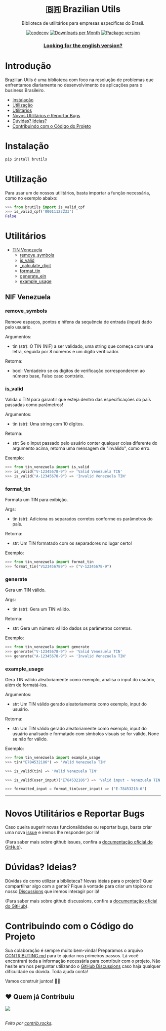 <div align="center">
<h1>🇧🇷 Brazilian Utils</h1>

<p>Biblioteca de utilitários para empresas específicas do Brasil.</p>

[![codecov](https://codecov.io/gh/brazilian-utils/brutils-python/branch/main/graph/badge.svg?token=5KNECS8JYF)](https://codecov.io/gh/brazilian-utils/brutils-python)
[![Downloads per Month](https://shields.io/pypi/dm/brutils)](https://pypistats.org/packages/brutils)
[![Package version](https://shields.io/pypi/v/brutils)](https://pypi.org/project/brutils/)

### [Looking for the english version?](README_EN.md)

</div>

# Introdução

Brazilian Utils é uma biblioteca com foco na resolução de problemas que enfrentamos diariamente no
desenvolvimento de aplicações para o business Brasileiro.

- [Instalação](#instalação)
- [Utilização](#utilização)
- [Utilitários](#utilitários)
- [Novos Utilitários e Reportar Bugs](#novos-utilitários-e-reportar-bugs)
- [Dúvidas? Ideias?](#dúvidas-ideias)
- [Contribuindo com o Código do Projeto](#contribuindo-com-o-código-do-projeto)

# Instalação

```bash
pip install brutils
```

# Utilização

Para usar um de nossos utilitários, basta importar a função necessária, como no exemplo abaixo:

```python
>>> from brutils import is_valid_cpf
>>> is_valid_cpf('00011122233')
False
```

# Utilitários


- [TIN Venezuela](#tin_venezuela)
  - [remove\_symbols](#remove_symbols)
  - [is\_valid](#is_valid)
  - [\_calculate\_digit](#_calculate_digit)
  - [format\_tin](#format_tin)
  - [generate\_ein](#generate_ein)
  - [example\_usage](#example_usage)

## NIF Venezuela

### remove_symbols

Remove espaços, pontos e hifens da sequência de entrada (input) dado pelo usuário.

Argumentos:

- tin (str): O TIN (NIF) a ser validado, uma string que começa com uma letra, seguida por 8 números e um dígito verificador.

Retorna:

- bool: Verdadeiro se os dígitos de verificação corresponderem ao número base,
          Falso caso contrário.


### is_valid

Valida o TIN para garantir que esteja dentro das especificações do país passadas como parâmetros!

Argumentos:

- tin (str): Uma string com 10 dígitos.

Retorna:

- str: Se o input passado pelo usuário conter qualquer coisa diferente do argumento acima, retorna uma mensagem de "inválido", como erro.

Exemplo:

```python
>>> from tin_venezuela import is_valid
>>> is_valid("V-12345678-9") => 'Valid Venezuela TIN'
>>> is_valid("A-12345678-9") => 'Invalid Venezuela TIN'
```


### format_tin

Formata um TIN para exibição.

Args:

- tin (str): Adiciona os separados corretos conforme os parâmetros do país.

Retorna:

- str: Um TIN formatado com os separadores no lugar certo!

Exemplo:

```python
>>> from tin_venezuela import format_tin
>>> format_tin("V123456789") => ("V-12345678-9")
```


### generate

Gera um TIN válido.

Args:

- tin (str): Gera um TIN válido.

Retorna:

- str: Gera um número válido dados os parâmetros corretos.

Exemplo:

```python
>>> from tin_venezuela import generate
>>> generate("V-12345678-9") => 'Valid Venezuela TIN'
>>> generate("A-12345678-9") => 'Invalid Venezuela TIN'
```


### example_usage

Gera TIN válido aleatoriamente como exemplo, analisa o input do usuário, além de formatá-los.

Argumentos:

- str: Um TIN válido gerado aleatoriamente como exemplo, input do usuário.

Retorna:

- str: Um TIN válido gerado aleatoriamente como exemplo, input do usuário analisado e formatado com símbolos visuais se for válido, None se não for válido.

Exemplo:

```python
>>> from tin_venezuela import example_usage
>>> tin("E784532186") => 'Valid Venezuela TIN'

>>> is_valid(tin) => 'Valid Venezuela TIN'

>>> is_valid(user_input)("E784532186") => 'Valid input - Venezuela TIN'

>>> formatted_input = format_tin(user_input) => ("E-78453218-6")
```

---

# Novos Utilitários e Reportar Bugs

Caso queira sugerir novas funcionalidades ou reportar bugs, basta criar
uma nova [issue][github-issues] e iremos lhe responder por lá!

(Para saber mais sobre github issues, confira a [documentação oficial do GitHub][github-issues-doc]).

# Dúvidas? Ideias?

Dúvidas de como utilizar a biblioteca? Novas ideias para o projeto?
Quer compartilhar algo com a gente? Fique à vontade para criar um tópico no nosso
[Discussions][github-discussions] que iremos interagir por lá!

(Para saber mais sobre github discussions, confira a
[documentação oficial do GitHub][github-discussions-doc]).

# Contribuindo com o Código do Projeto

Sua colaboração é sempre muito bem-vinda! Preparamos o arquivo [CONTRIBUTING.md][contributing] para
te ajudar nos primeiros passos. Lá você encontrará toda a informação necessária para contribuir com
o projeto. Não hesite em nos perguntar utilizando o [GitHub Discussions][github-discussions] caso
haja qualquer dificuldade ou dúvida. Toda ajuda conta!

Vamos construir juntos! 🚀🚀

[contributing]: CONTRIBUTING.md
[github-discussions-doc]: https://docs.github.com/pt/discussions
[github-discussions]: https://github.com/brazilian-utils/brutils-python/discussions
[github-issues-doc]: https://docs.github.com/pt/issues/tracking-your-work-with-issues/creating-an-issue
[github-issues]: https://github.com/brazilian-utils/brutils-python/issues

## ❤️ Quem já Contribuiu

<a href="https://github.com/brazilian-utils/brutils-python/graphs/contributors">
  <img src="https://contrib.rocks/image?repo=brazilian-utils/brutils-python" />
</a></br></br>

_Feito por [contrib.rocks](https://contrib.rocks)._
